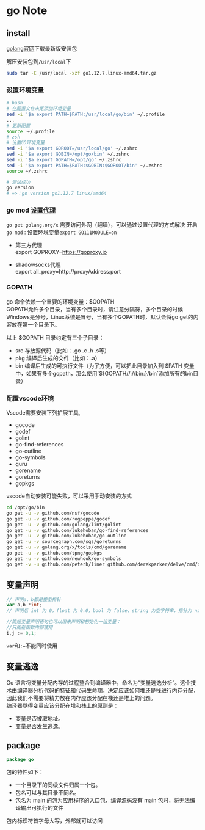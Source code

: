 # go Note

## install

[golang官网](https://golang.google.cn/dl/)下载最新版安装包

解压安装包到`/usr/local`下

```sh
sudo tar -C /usr/local -xzf go1.12.7.linux-amd64.tar.gz
```

### 设置环境变量  

```sh
# bash
# 在配置文件末尾添加环境变量
sed -i '$a export PATH=$PATH:/usr/local/go/bin' ~/.profile
...
# 更新配置
source ～/.profile
# zsh
# 设置GO环境变量
sed -i '$a export GOROOT=/usr/local/go' ~/.zshrc
sed -i '$a export GOBIN=/opt/go/bin' ~/.zshrc
sed -i '$a export GOPATH=/opt/go' ~/.zshrc
sed -i '$a export PATH=$PATH:$GOBIN:$GOROOT/bin' ~/.zshrc
source ~/.zshrc

# 测试成功
go version
# =>：go version go1.12.7 linux/amd64
```

### go mod [设置代理](https://shockerli.net/post/go-get-golang-org-x-solution/)

`go get golang.org/x` 需要访问外网（翻墙），可以通过设置代理的方式解决
开启`go mod` : 设置环境变量`export GO111MODULE=on`

- 第三方代理  
  export GOPROXY=https://goproxy.io

- shadowsocks代理  
  export all_proxy=http://proxyAddress:port

### GOPATH

go 命令依赖一个重要的环境变量：$GOPATH  
GOPATH允许多个目录，当有多个目录时，请注意分隔符，多个目录的时候Windows是分号，Linux系统是冒号，当有多个GOPATH时，默认会将go get的内容放在第一个目录下。

以上 $GOPATH 目录约定有三个子目录：

- src 存放源代码（比如：.go .c .h .s等）
- pkg 编译后生成的文件（比如：.a）
- bin 编译后生成的可执行文件（为了方便，可以把此目录加入到 $PATH 变量中，如果有多个gopath，那么使用`${GOPATH//://bin:}/bin`添加所有的bin目录）

### 配置vscode环境

Vscode需要安装下列扩展工具,

- gocode
- godef
- golint
- go-find-references
- go-outline
- go-symbols
- guru
- gorename
- goreturns
- gopkgs

vscode自动安装可能失败，可以采用手动安装的方式

```sh
cd /opt/go/bin
go get -u -v github.com/nsf/gocode
go get -u -v github.com/rogpeppe/godef
go get -u -v github.com/golang/lint/golint
go get -u -v github.com/lukehoban/go-find-references
go get -u -v github.com/lukehoban/go-outline
go get -u -v sourcegraph.com/sqs/goreturns
go get -u -v golang.org/x/tools/cmd/gorename
go get -u -v github.com/tpng/gopkgs
go get -u -v github.com/newhook/go-symbols
go get -v -u github.com/peterh/liner github.com/derekparker/delve/cmd/dlv
```

## 变量声明

```go
// 声明a，b都是整型指针
var a,b *int;
// 声明后 int 为 0，float 为 0.0，bool 为 false，string 为空字符串，指针为 nil

//简短变量声明语句也可以用来声明和初始化一组变量：
//只能在函数内部使用
i,j := 0,1;
```

`var`和`:=`不能同时使用

## 变量逃逸

Go 语言将变量分配内存的过程整合到编译器中，命名为“变量逃逸分析”。这个技术由编译器分析代码的特征和代码生命期，决定应该如何堆还是栈进行内存分配，因此我们不需要将精力放在内存应该分配在栈还是堆上的问题。  
编译器觉得变量应该分配在堆和栈上的原则是：

- 变量是否被取地址。
- 变量是否发生逃逸。

## package

```go
package go
```

包的特性如下：

- 一个目录下的同级文件归属一个包。
- 包名可以与其目录不同名。
- 包名为 main 的包为应用程序的入口包，编译源码没有 main 包时，将无法编译输出可执行的文件

 包内标识符首字母大写，外部就可以访问
